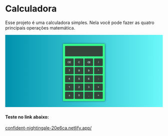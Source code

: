 # Calculadora
Esse projeto é uma calculadora simples. Nela você pode fazer as quatro principais operações matemática.
 
<img alt="gif calculadora" title="gif calculadora" src="./calculadora.gif">

#### Teste no link abaixo:
<a href="https://confident-nightingale-20e6ca.netlify.app/">confident-nightingale-20e6ca.netlify.app/</a>
